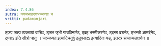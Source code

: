 ```yaml
---
index: 7.4.86
sutra: जपजभदहदशभञ्जपशां च
vritti: padamanjari
---
```


 ठ्जप जल्प व्यक्तायां वाचिऽ, ठ्जभ जृभी गात्रविनामेऽ, ठ्दह भस्मीकरणेऽ, ठ्दन्श दशनेऽ, ठ्भन्जो आमर्दनेऽ, ठ्पशऽ इति सौत्रो धातुः । जञ्जप्यत इत्यादिचतुर्षु ठ्लुपसदऽ इत्यादिना यङ्, इतरत्र सामान्यलक्षणेन ॥